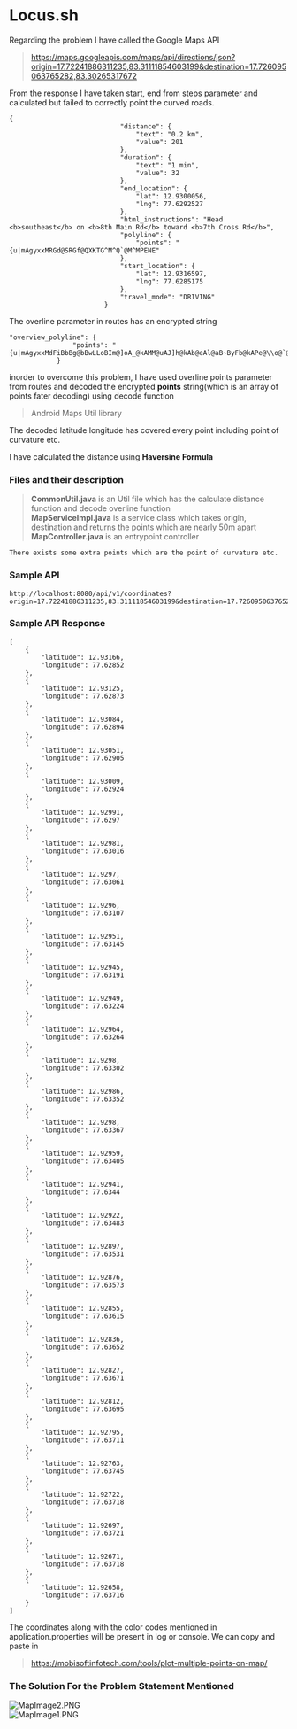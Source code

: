 # Locus.sh

Regarding the problem I have called the Google Maps API

> https://maps.googleapis.com/maps/api/directions/json?origin=17.72241886311235,83.31111854603199&destination=17.726095063765282,83.30265317672

From the response I have taken start, end from steps parameter and calculated but failed to correctly point the curved roads.
```
{
                            "distance": {
                                "text": "0.2 km",
                                "value": 201
                            },
                            "duration": {
                                "text": "1 min",
                                "value": 32
                            },
                            "end_location": {
                                "lat": 12.9300056,
                                "lng": 77.6292527
                            },
                            "html_instructions": "Head <b>southeast</b> on <b>8th Main Rd</b> toward <b>7th Cross Rd</b>",
                            "polyline": {
                                "points": "{u|mAgyxxMRGd@SRGf@QXKTG^M^Q`@M^MPENE"
                            },
                            "start_location": {
                                "lat": 12.9316597,
                                "lng": 77.6285175
                            },
                            "travel_mode": "DRIVING"
                        }
```
The overline parameter in routes has an encrypted string

```
"overview_polyline": {
                "points": "{u|mAgyxxMdFiBbBg@bBwLLoBIm@]oA_@kAMM@uAJ]h@kAb@eAl@aB~ByFb@kAPe@\\o@`@_@bAcALKLJHJf@h@p@Er@DXB"
            }
```
inorder to overcome this problem, I have used overline points parameter from routes and decoded the encrypted <b>points</b> string(which is an array of points fater decoding) using decode function
> Android Maps Util library

The decoded latitude longitude has covered every point including point of curvature etc.

I have calculated the distance using <b>Haversine Formula</b>

### Files and their description
> <b>CommonUtil.java</b> is an Util file which has the calculate distance function and decode overline function <br/>
> <b>MapServiceImpl.java</b> is a service class which takes origin, destination and returns the points which are nearly 50m apart<br/>
> <b>MapController.java</b> is an entrypoint controller
```
There exists some extra points which are the point of curvature etc.
```

### Sample API
```
http://localhost:8080/api/v1/coordinates?origin=17.72241886311235,83.31111854603199&destination=17.726095063765282,83.30265317672
```

### Sample API Response
```
[
    {
        "latitude": 12.93166,
        "longitude": 77.62852
    },
    {
        "latitude": 12.93125,
        "longitude": 77.62873
    },
    {
        "latitude": 12.93084,
        "longitude": 77.62894
    },
    {
        "latitude": 12.93051,
        "longitude": 77.62905
    },
    {
        "latitude": 12.93009,
        "longitude": 77.62924
    },
    {
        "latitude": 12.92991,
        "longitude": 77.6297
    },
    {
        "latitude": 12.92981,
        "longitude": 77.63016
    },
    {
        "latitude": 12.9297,
        "longitude": 77.63061
    },
    {
        "latitude": 12.9296,
        "longitude": 77.63107
    },
    {
        "latitude": 12.92951,
        "longitude": 77.63145
    },
    {
        "latitude": 12.92945,
        "longitude": 77.63191
    },
    {
        "latitude": 12.92949,
        "longitude": 77.63224
    },
    {
        "latitude": 12.92964,
        "longitude": 77.63264
    },
    {
        "latitude": 12.9298,
        "longitude": 77.63302
    },
    {
        "latitude": 12.92986,
        "longitude": 77.63352
    },
    {
        "latitude": 12.9298,
        "longitude": 77.63367
    },
    {
        "latitude": 12.92959,
        "longitude": 77.63405
    },
    {
        "latitude": 12.92941,
        "longitude": 77.6344
    },
    {
        "latitude": 12.92922,
        "longitude": 77.63483
    },
    {
        "latitude": 12.92897,
        "longitude": 77.63531
    },
    {
        "latitude": 12.92876,
        "longitude": 77.63573
    },
    {
        "latitude": 12.92855,
        "longitude": 77.63615
    },
    {
        "latitude": 12.92836,
        "longitude": 77.63652
    },
    {
        "latitude": 12.92827,
        "longitude": 77.63671
    },
    {
        "latitude": 12.92812,
        "longitude": 77.63695
    },
    {
        "latitude": 12.92795,
        "longitude": 77.63711
    },
    {
        "latitude": 12.92763,
        "longitude": 77.63745
    },
    {
        "latitude": 12.92722,
        "longitude": 77.63718
    },
    {
        "latitude": 12.92697,
        "longitude": 77.63721
    },
    {
        "latitude": 12.92671,
        "longitude": 77.63718
    },
    {
        "latitude": 12.92658,
        "longitude": 77.63716
    }
]
```
The coordinates along with the color codes mentioned in application.properties will be present in log or console. We can copy and paste in 
>https://mobisoftinfotech.com/tools/plot-multiple-points-on-map/

### The Solution For the Problem Statement Mentioned
![MapImage2.PNG](./MapImage2.PNG)<br/>
![MapImage1.PNG](./MapImage1.PNG)



